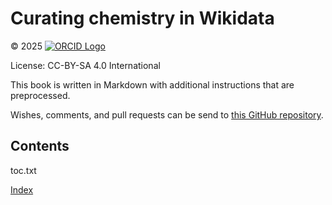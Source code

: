 # Curating chemistry in Wikidata

© 2025  <a href="https://orcid.org/0000-0001-7542-0286"> <img src="https://i0.wp.com/info.orcid.org/wp-content/uploads/2024/11/orcid-unauthenticated-id-icon.png?w=512&ssl=1" alt="ORCID Logo"/></a>

License: CC-BY-SA 4.0 International

This book is written in Markdown with additional instructions that are preprocessed.

Wishes, comments, and pull requests can be send to
[this GitHub repository](https://github.com/BlueObelisk/wikidata-chemistry-curation).

## Contents

<toc>toc.txt</toc>

[Index](indexList.i.md) <br />
